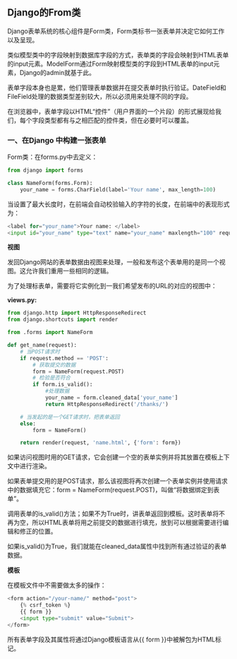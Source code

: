 ## Django的From类

Django表单系统的核心组件是Form类，Form类标书一张表单并决定它如何工作以及呈现。

类似模型类中的字段映射到数据库字段的方式，表单类的字段会映射到HTML表单的input元素。ModelForm通过Form映射模型类的字段到HTML表单的input元素，Django的admin就基于此。

表单字段本身也是累，他们管理表单数据并在提交表单时执行验证。DateField和FileField处理的数据类型差别较大，所以必须用来处理不同的字段。

在浏览器中，表单字段以HTML“控件”（用户界面的一个片段）的形式展现给我们，每个字段类型都有与之相匹配的控件类，但在必要时可以覆盖。

### 一、在Django 中构建一张表单

Form类：在forms.py中去定义：

```python
from django import forms

class NameForm(forms.Form):
    your_name = forms.CharField(label='Your name', max_length=100)
```

当设置了最大长度时，在前端会自动校验输入的字符的长度，在前端中的表现形式为：

```python
<label for="your_name">Your name: </label>
<input id="your_name" type="text" name="your_name" maxlength="100" required>
```

**视图**

发回Django网站的表单数据由视图来处理，一般和发布这个表单用的是同一个视图。这允许我们重用一些相同的逻辑。

为了处理标表单，需要将它实例化到一我们希望发布的URL的对应的视图中：

**views.py:**

```python
from django.http import HttpResponseRedirect
from django.shortcuts import render

from .forms import NameForm

def get_name(request):
    # 当POST请求时
    if request.method == 'POST':
        # 获取提交的数据
        form = NameForm(request.POST)
        # 检验是否符合
        if form.is_valid():
            #处理数据
            your_name = form.cleaned_data['your_name']
            return HttpResponseRedirect('/thanks/')

    # 当发起的是一个GET请求时，把表单返回
    else:
        form = NameForm()

    return render(request, 'name.html', {'form': form})
```

如果访问视图时用的GET请求，它会创建一个空的表单实例并将其放置在模板上下文中进行渲染。

如果表单提交用的是POST请求，那么该视图将再次创建一个表单实例并使用请求中的数据填充它：form = NameForm(request.POST)，叫做“将数据绑定到表单”。

调用表单的is_valid()方法；如果不为True时，讲表单返回到模板。这时表单将不再为空，所以HTML表单将用之前提交的数据进行填充，放到可以根据需要进行编辑和修正的位置。

如果is_valid()为True，我们就能在cleaned_data属性中找到所有通过验证的表单数据。

**模板**

在模板文件中不需要做太多的操作：

```python
<form action="/your-name/" method="post">
    {% csrf_token %}
    {{ form }}
    <input type="submit" value="Submit">
</form>
```

所有表单字段及其属性将通过Django模板语言从{{ form }}中被解包为HTML标记。